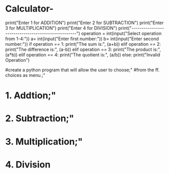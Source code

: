 # Calculator-

print("Enter 1 for ADDITION")
print("Enter 2 for SUBTRACTION")
print("Enter 3 for MULTIPLICATION")
print("Enter 4 for DIVISION")
print("---------------------------------------------------")
operation = int(input("Select operation from 1-4:"))
a= int(input("Enter first number:"))
b= int(input("Enter second number:"))
if operation == 1:
	print("The sum is:", (a+b))
elif operation == 2:
	print("The difference is:", (a-b))
elif operation == 3:
	print("The product is:", (a*b))
elif operation == 4:
	print("The quotient is:", (a/b))
else:
	print("Invalid Operation")

#create a python program that will allow the user to choose;"
#from the ff. choices as menu.;"
# 1. Addtion;"
# 2. Subtraction;"
# 3. Multiplication;"
# 4. Division
